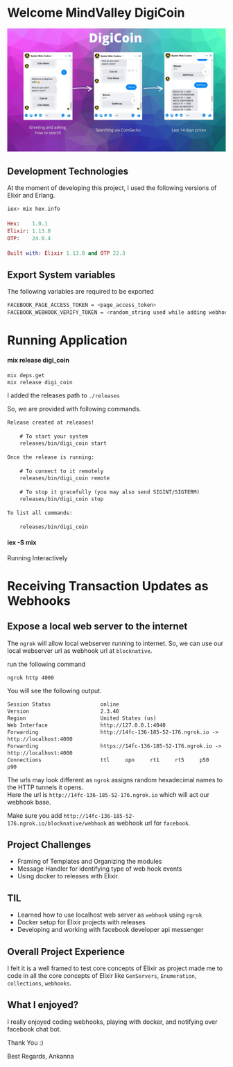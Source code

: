 # Welcome MindValley DigiCoin

![Project Out Line Image](assets/digi_coin_header.jpg)


## Development Technologies

At the moment of developing this project, I used the following versions of
Elixir and Erlang.

```elixir
iex> mix hex.info

Hex:    1.0.1
Elixir: 1.13.0
OTP:    24.0.4

Built with: Elixir 1.13.0 and OTP 22.3
```
## Export System variables
The following variables are required to be exported

```sh
FACEBOOK_PAGE_ACCESS_TOKEN = <page_access_token>
FACEBOOK_WEBHOOK_VERIFY_TOKEN = <random_string used while adding webhook>
```

# Running Application
#### mix release digi_coin

```
mix deps.get
mix release digi_coin
```

I added the releases path to `./releases` 

So, we are provided with following commands.

```
Release created at releases!

    # To start your system
    releases/bin/digi_coin start

Once the release is running:

    # To connect to it remotely
    releases/bin/digi_coin remote

    # To stop it gracefully (you may also send SIGINT/SIGTERM)
    releases/bin/digi_coin stop

To list all commands:

    releases/bin/digi_coin

```


#### iex -S mix

Running Interactively

# Receiving Transaction Updates as Webhooks

## Expose a local web server to the internet

The `ngrok` will allow local webserver running to internet. So, we can use our local webserver url as webhook url at `blocknative`.

run the following command

```shell
ngrok http 4000
```

You will see the following output.

```
Session Status                online
Version                       2.3.40
Region                        United States (us)
Web Interface                 http://127.0.0.1:4040
Forwarding                    http://14fc-136-185-52-176.ngrok.io -> http://localhost:4000
Forwarding                    https://14fc-136-185-52-176.ngrok.io -> http://localhost:4000
Connections                   ttl     opn     rt1     rt5     p50     p90
```

The urls may look different as `ngrok` assigns random hexadecimal names to the HTTP tunnels it opens.  
Here the url is `http://14fc-136-185-52-176.ngrok.io` which will act our webhook base.

Make sure you add `http://14fc-136-185-52-176.ngrok.io/blocknative/webhook` as webhook url for `facebook`.

## Project Challenges

- Framing of Templates and Organizing the modules
- Message Handler for identifying type of web hook events
- Using docker to releases with Elixir.

## TIL

- Learned how to use localhost web server as `webhook` using `ngrok`
- Docker setup for Elixir projects with releases
- Developing and working with facebook developer api messenger

## Overall Project Experience

I felt it is a well framed to test core concepts of Elixir as project made me to code in all the core concepts of Elixir like `GenServers`, `Enumeration`, `collections`, `webhooks`.

## What I enjoyed?

I really enjoyed coding webhooks, playing with docker, and notifying over facebook chat bot.

Thank You :)

Best Regards,
Ankanna
